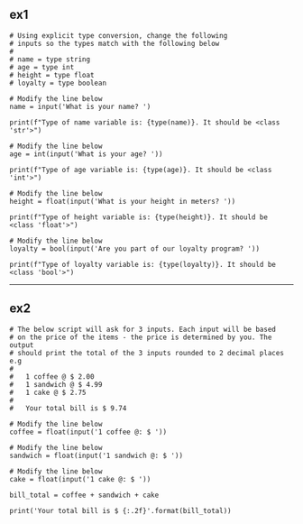 ## ex1
    # Using explicit type conversion, change the following 
    # inputs so the types match with the following below
    #  
    # name = type string
    # age = type int
    # height = type float
    # loyalty = type boolean

    # Modify the line below
    name = input('What is your name? ')

    print(f"Type of name variable is: {type(name)}. It should be <class 'str'>")

    # Modify the line below
    age = int(input('What is your age? '))

    print(f"Type of age variable is: {type(age)}. It should be <class 'int'>")

    # Modify the line below
    height = float(input('What is your height in meters? '))

    print(f"Type of height variable is: {type(height)}. It should be <class 'float'>")

    # Modify the line below
    loyalty = bool(input('Are you part of our loyalty program? '))

    print(f"Type of loyalty variable is: {type(loyalty)}. It should be <class 'bool'>")
---
## ex2
    # The below script will ask for 3 inputs. Each input will be based
    # on the price of the items - the price is determined by you. The output
    # should print the total of the 3 inputs rounded to 2 decimal places e.g
    #
    #   1 coffee @ $ 2.00
    #   1 sandwich @ $ 4.99
    #   1 cake @ $ 2.75
    #
    #   Your total bill is $ 9.74

    # Modify the line below
    coffee = float(input('1 coffee @: $ '))

    # Modify the line below
    sandwich = float(input('1 sandwich @: $ '))

    # Modify the line below
    cake = float(input('1 cake @: $ '))

    bill_total = coffee + sandwich + cake

    print('Your total bill is $ {:.2f}'.format(bill_total))
